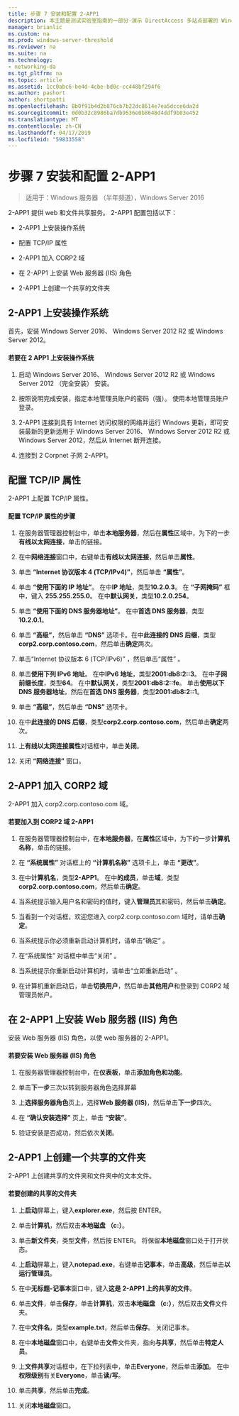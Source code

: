 ```yaml
---
title: 步骤 7 安装和配置 2-APP1
description: 本主题是测试实验室指南的一部分-演示 DirectAccess 多站点部署的 Windows Server 2016
manager: brianlic
ms.custom: na
ms.prod: windows-server-threshold
ms.reviewer: na
ms.suite: na
ms.technology:
- networking-da
ms.tgt_pltfrm: na
ms.topic: article
ms.assetid: 1cc0abc6-be4d-4cbe-bd0c-cc448bf294f6
ms.author: pashort
author: shortpatti
ms.openlocfilehash: 8b0f91b4d2b876cb7b22dc8614e7ea5dcce6da2d
ms.sourcegitcommit: 0d0b32c8986ba7db9536e0b8648d4ddf9b03e452
ms.translationtype: MT
ms.contentlocale: zh-CN
ms.lasthandoff: 04/17/2019
ms.locfileid: "59833558"
---
```

# <a name="step-7-install-and-configure-2-app1"></a>步骤 7 安装和配置 2-APP1

>适用于：Windows 服务器 （半年频道），Windows Server 2016

2-APP1 提供 web 和文件共享服务。 2-APP1 配置包括以下：  
  
- 2-APP1 上安装操作系统  
  
- 配置 TCP/IP 属性  
  
- 2-APP1 加入 CORP2 域  
  
- 在 2-APP1 上安装 Web 服务器 (IIS) 角色  
  
- 2-APP1 上创建一个共享的文件夹 
  
## <a name="bkmk_InstallOS"></a>2-APP1 上安装操作系统  
首先，安装 Windows Server 2016、 Windows Server 2012 R2 或 Windows Server 2012。  
  
#### <a name="to-install-the-operating-system-on-2-app1"></a>若要在 2 APP1 上安装操作系统  
  
1.  启动 Windows Server 2016、 Windows Server 2012 R2 或 Windows Server 2012 （完全安装） 安装。  
  
2.  按照说明完成安装，指定本地管理员账户的密码（强）。 使用本地管理员账户登录。  
  
3.  2-APP1 连接到具有 Internet 访问权限的网络并运行 Windows 更新，即可安装最新的更新适用于 Windows Server 2016、 Windows Server 2012 R2 或 Windows Server 2012，然后从 Internet 断开连接。  
  
4.  连接到 2 Corpnet 子网 2-APP1。  
  
## <a name="bkmk_TCP"></a>配置 TCP/IP 属性  
2-APP1 上配置 TCP/IP 属性。  
  
#### <a name="to-configure-tcpip-properties"></a>配置 TCP/IP 属性的步骤  
  
1.  在服务器管理器控制台中，单击**本地服务器**，然后在**属性**区域中，为下的一步**有线以太网连接**，单击的链接。  
  
2.  在中**网络连接**窗口中，右键单击**有线以太网连接**，然后单击**属性**。  
  
3.  单击 **“Internet 协议版本 4 (TCP/IPv4)”**，然后单击 **“属性”**。  
  
4.  单击 **“使用下面的 IP 地址”**。 在中**IP 地址**，类型**10.2.0.3**。 在 **“子网掩码”** 框中，键入 **255.255.255.0**。 在中**默认网关**，类型**10.2.0.254**。  
  
5.  单击 **“使用下面的 DNS 服务器地址”**。 在中**首选 DNS 服务器**，类型**10.2.0.1**。  
  
6.  单击 **“高级”**，然后单击 **“DNS”** 选项卡。在中**此连接的 DNS 后缀**，类型**corp2.corp.contoso.com**，然后单击**确定**两次。  
  
7.  单击“Internet 协议版本 6 (TCP/IPv6)” ，然后单击“属性” 。  
  
8.  单击**使用下列 IPv6 地址**。 在中**IPv6 地址**，类型**2001:db8:2::3**。 在中**子网前缀长度**，类型**64**。 在中**默认网关**，类型**2001:db8:2::fe**。 单击**使用以下 DNS 服务器地址**，然后在**首选 DNS 服务器**，类型**2001:db8:2::1**。  
  
9. 单击 **“高级”**，然后单击 **“DNS”** 选项卡。  
  
10. 在中**此连接的 DNS 后缀**，类型**corp2.corp.contoso.com**，然后单击**确定**两次。  
  
11. 上**有线以太网连接属性**对话框中，单击**关闭**。  
  
12. 关闭 **“网络连接”** 窗口。  
  
## <a name="bkmk_JoinDomain"></a>2-APP1 加入 CORP2 域  
2-APP1 加入 corp2.corp.contoso.com 域。  
  
#### <a name="to-join-2-app1-to-the-corp2-domain"></a>若要加入到 CORP2 域 2-APP1  
  
1.  在服务器管理器控制台中，在**本地服务器**，在**属性**区域中，为下的一步**计算机名称**，单击的链接。  
  
2.  在 **“系统属性”** 对话框上的 **“计算机名称”** 选项卡上，单击 **“更改”**。  
  
3.  在中**计算机名**，类型**2-APP1**。 在中**的成员**，单击**域**，类型**corp2.corp.contoso.com**，然后单击**确定**。  
  
4.  当系统提示输入用户名和密码的值时，键入**管理员**其和密码，然后单击**确定**。  
  
5.  当看到一个对话框，欢迎您进入 corp2.corp.contoso.com 域时，请单击**确定**。  
  
6.  当系统提示你必须重新启动计算机时，请单击“确定” 。  
  
7.  在“系统属性”  对话框中单击“关闭” 。  
  
8.  当系统提示你重新启动计算机时，请单击“立即重新启动” 。  
  
9. 在计算机重新启动后，单击**切换用户**，然后单击**其他用户**和登录到 CORP2 域管理员帐户。  
  
## <a name="bkmk_IIS"></a>在 2-APP1 上安装 Web 服务器 (IIS) 角色  
安装 Web 服务器 (IIS) 角色，以使 web 服务器的 2-APP1。  
  
#### <a name="to-install-the-web-server-iis-role"></a>若要安装 Web 服务器 (IIS) 角色  
  
1.  在服务器管理器控制台中，在**仪表板**，单击**添加角色和功能**。  
  
2.  单击**下一步**三次以转到服务器角色选择屏幕  
  
3.  上**选择服务器角色**页上，选择**Web 服务器 (IIS)**，然后单击**下一步**四次。  
  
4.  在 **“确认安装选择”** 页上，单击 **“安装”**。  
  
5.  验证安装是否成功，然后依次**关闭**。  
  
## <a name="bkmk_Share"></a>2-APP1 上创建一个共享的文件夹  
2-APP1 上创建共享的文件夹和文件夹中的文本文件。  
  
#### <a name="to-create-a-shared-folder"></a>若要创建的共享的文件夹  
  
1.  上**启动**屏幕上，键入**explorer.exe**，然后按 ENTER。  
  
2.  单击**计算机**，然后双击**本地磁盘 （c:）**。  
  
3.  单击**新文件夹**，类型**文件**，然后按 ENTER。 将保留**本地磁盘**窗口处于打开状态。  
  
4.  上**启动**屏幕上，键入**notepad.exe**，右键单击**记事本**，单击**高级**，然后单击**以运行管理员**。  
  
5.  在中**无标题-记事本**窗口中，键入**这是 2-APP1 上的共享的文件**。  
  
6.  单击**文件**，单击**保存**，单击**计算机**，双击**本地磁盘 （c:）**，然后双击**文件**文件夹。  
  
7.  在中**文件名**，类型**example.txt**，然后单击**保存**。 关闭记事本。  
  
8.  在中**本地磁盘**窗口中，右键单击**文件**文件夹，指向**与共享**，然后单击**特定人员**。  
  
9. 上**文件共享**对话框中，在下拉列表中，单击**Everyone**，然后单击**添加**。 在中**权限级别**有关**Everyone**，单击**读/写**。  
  
10. 单击**共享**，然后单击**完成**。  
  
11. 关闭**本地磁盘**窗口。  
  


